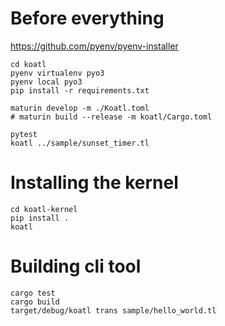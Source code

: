 # Before everything

https://github.com/pyenv/pyenv-installer

```
cd koatl
pyenv virtualenv pyo3
pyenv local pyo3
pip install -r requirements.txt

maturin develop -m ./Koatl.toml
# maturin build --release -m koatl/Cargo.toml

pytest
koatl ../sample/sunset_timer.tl
```

# Installing the kernel

```
cd koatl-kernel
pip install .
koatl
```

# Building cli tool

```
cargo test
cargo build
target/debug/koatl trans sample/hello_world.tl
```
